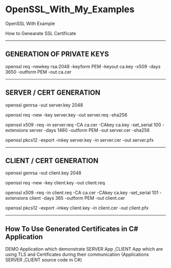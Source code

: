 # OpenSSL_With_My_Examples
OpenSSL With Example

How to Genearate SSL Certificate 

------------------------------------
GENERATION OF PRIVATE KEYS 
------------------------------------
openssl req -newkey rsa:2048 -keyform PEM -keyout ca.key -x509 -days 3650 -outform PEM -out ca.cer


------------------------------------
SERVER / CERT GENERATION
------------------------------------
openssl genrsa -out server.key 2048

openssl req -new -key server.key -out server.req -sha256

openssl x509 -req -in server.req -CA ca.cer -CAkey ca.key -set_serial 100 -extensions server -days 1460 -outform PEM -out server.cer -sha256

openssl pkcs12 -export -inkey server.key -in server.cer -out server.pfx


------------------------------------
CLIENT / CERT GENERATION
------------------------------------
openssl genrsa -out client.key 2048

openssl req -new -key client.key -out client.req

openssl x509 -req -in client.req -CA ca.cer -CAkey ca.key -set_serial 101 -extensions client -days 365 -outform PEM -out client.cer

openssl pkcs12 -export -inkey client.key -in client.cer -out client.pfx


------------------------------------
How To Use Generated Certificates in C# Application
------------------------------------
DEMO Application which demonstrate SERVER App ,CLIENT App which are using TLS and Certificates during their communication
(Applications SERVER ,CLIENT source code in C#)

